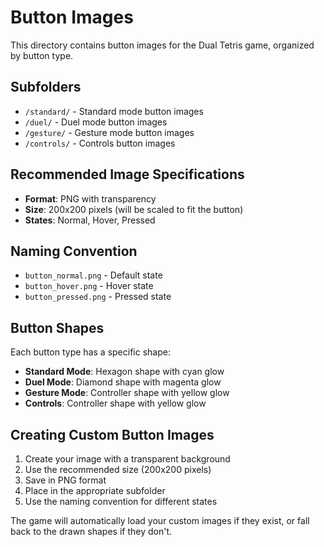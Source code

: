 # Button Images

This directory contains button images for the Dual Tetris game, organized by button type.

## Subfolders

- `/standard/` - Standard mode button images
- `/duel/` - Duel mode button images
- `/gesture/` - Gesture mode button images
- `/controls/` - Controls button images

## Recommended Image Specifications

- **Format**: PNG with transparency
- **Size**: 200x200 pixels (will be scaled to fit the button)
- **States**: Normal, Hover, Pressed

## Naming Convention

- `button_normal.png` - Default state
- `button_hover.png` - Hover state
- `button_pressed.png` - Pressed state

## Button Shapes

Each button type has a specific shape:

- **Standard Mode**: Hexagon shape with cyan glow
- **Duel Mode**: Diamond shape with magenta glow
- **Gesture Mode**: Controller shape with yellow glow
- **Controls**: Controller shape with yellow glow

## Creating Custom Button Images

1. Create your image with a transparent background
2. Use the recommended size (200x200 pixels)
3. Save in PNG format
4. Place in the appropriate subfolder
5. Use the naming convention for different states

The game will automatically load your custom images if they exist, or fall back to the drawn shapes if they don't.
